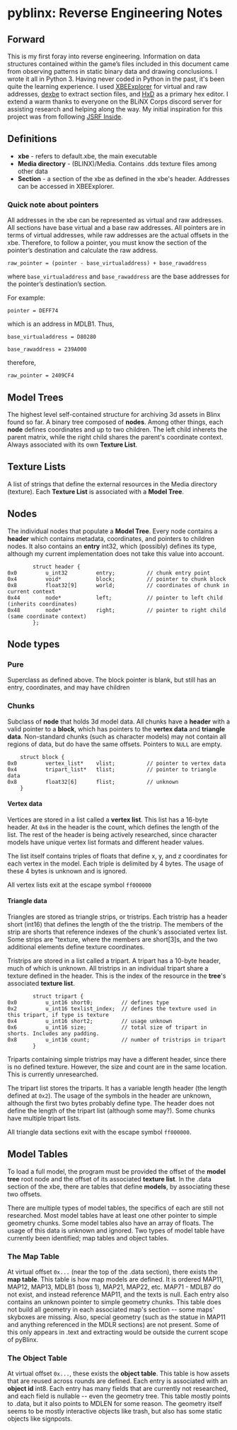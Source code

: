 # pyblinx: Reverse Engineering Notes

## Forward
This is my first foray into reverse engineering. Information on data structures contained within the game’s files included in this document came from observing patterns in static binary data and drawing conclusions. I wrote it all in Python 3. Having never coded in Python in the past, it's been quite the learning experience. I used [XBEExplorer](http://dxbx-emu.com/information/xbeexplorer/) for virtual and raw addresses, [dexbe](http://www.theisozone.com/downloads/xbox/tools/dexbe-eur/) to extract section files, and [HxD](https://mh-nexus.de/en/hxd/) as a primary hex editor. I extend a warm thanks to everyone on the BLiNX Corps discord server for assisting research and helping along the way. My initial inspiration for this project was from following [JSRF Inside](http://jsrf-inside.blogspot.com/).

## Definitions
* __xbe__ - refers to default.xbe, the main executable
* __Media directory__ - (BLINX)/Media. Contains .dds texture files among other data
* __Section__ - a section of the xbe as defined in the xbe's header. Addresses can be accessed in XBEExplorer.

### Quick note about pointers
All addresses in the xbe can be represented as virtual and raw addresses. All sections have base virtual and a base raw addresses. All pointers are in terms of virtual addresses, while raw addresses are the actual offsets in the xbe. Therefore, to follow a pointer, you must know the section of the pointer’s destination and calculate the raw address.

`raw_pointer = (pointer - base_virtualaddress) + base_rawaddress`

where `base_virtualaddress` and `base_rawaddress` are the base addresses for the pointer’s destination’s section. 

For example:

`pointer = DEFF74`

which is an address in MDLB1. Thus,

`base_virtualaddress = D80280`

`base_rawaddress = 239A000`

therefore,

`raw_pointer = 2409CF4`

## Model Trees
The highest level self-contained structure for archiving 3d assets in Blinx found so far. A binary tree composed of __nodes__. Among other things, each __node__ defines coordinates and up to two children. The left child inherets the parent matrix, while the right child shares the parent's coordinate context. Always associated with its own __Texture List__.

## Texture Lists
A list of strings that define the external resources in the Media directory (texture). Each __Texture List__ is associated with a __Model Tree__. 

## Nodes
The individual nodes that populate a __Model Tree__. Every node contains a __header__ which contains metadata, coordinates, and pointers to children nodes. It also contains an __entry__ int32, which (possibly) defines its type, although my current implementation does not take this value into account. 

```
        struct header {
0x0         u_int32         entry;          // chunk entry point
0x4         void*           block;          // pointer to chunk block
0x8         float32[9]      world;          // coordinates of chunk in current context
0x44        node*           left;           // pointer to left child (inherits coordinates)
0x48        node*           right;          // pointer to right child (same coordinate context)
        };
```

## Node types

### Pure
Superclass as defined above. The block pointer is blank, but still has an entry, coordinates, and may have children

### Chunks
Subclass of __node__ that holds 3d model data. All chunks have a __header__ with a valid pointer to a __block__, which has pointers to the __vertex data__ and __triangle data__. Non-standard chunks (such as character models) may not contain all regions of data, but do have the same offsets. Pointers to `NULL` are empty. 


```
	struct block {
0x0         vertex_list*    vlist;          // pointer to vertex data 
0x4         tripart_list*   tlist;          // pointer to triangle data
0x8         float32[6]      flist;          // unknown	
	}
```


#### Vertex data
Vertices are stored in a list called a __vertex list__. This list has a 16-byte header. At `0x6` in the header is the count, which defines the length of the list. The rest of the header is being actively researched, since character models have unique vertex list formats and different header values.

The list itself contains triples of floats that define x, y, and z coordinates for each vertex in the model. Each triple is delimited by 4 bytes. The usage of these 4 bytes is unknown and is ignored.

All vertex lists exit at the escape symbol `ff000000`

#### Triangle data

Triangles are stored as triangle strips, or tristrips. Each tristrip has a header short (int16) that defines the length of the the tristrip. The members of the strip are shorts that reference indexes of the chunk's associated vertex list. Some strips are "texture, where the members are short[3]s, and the two additional elements define texture coordinates.

Tristrips are stored in a list called a tripart. A tripart has a 10-byte header, much of which is unknown. All tristrips in an individual tripart share a texture defined in the header. This is the index of the resource in the __tree__'s associated __texture list__.

```
        struct tripart {
0x0         u_int16 short0;         // defines type
0x2         u_int16 texlist_index;  // defines the texture used in this tripart, if type is texture
0x4         u_int16 short2;         // usage unknown
0x6         u_int16 size;           // total size of tripart in shorts. Includes any padding.
0x8         u_int16 count;          // number of tristrips in tripart
        }
```
Triparts containing simple tristrips may have a different header, since there is no defined texture. However, the size and count are in the same location. This is currently unresearched.

The tripart list stores the triparts. It has a variable length header (the length defined at `0x2`). The usage of the symbols in the header are unknown, although the first two bytes probably define type. The header does not define the length of the tripart list (although some may?). Some chunks have multiple tripart lists.

All triangle data sections exit with the escape symbol `ff000000`.

## Model Tables
To load a full model, the program must be provided the offset of the __model tree__ root node and the offset of its associated __texture list__. In the .data section of the xbe, there are tables that define __models__, by associating these two offsets. 

There are multiple types of model tables, the specifics of each are still  not researched. Most model tables have at least one other pointer to simple geometry chunks. Some model tables also have an array of floats. The usage of this data is unknown and ignored. Two types of model table have currently been identified; map tables and object tables.

### The Map Table
At virtual offset `0x...` (near the top of the .data section), there exists the __map table__. This table is how map models are defined. It is ordered MAP11, MAP12, MAP13, MDLB1 (boss 1), MAP21, MAP22, etc. MAP71 - MDLB7 do not exist, and instead reference MAP11, and the texts is null. Each entry also contains an unknown pointer to simple geometry chunks. This table does not build all geometry in each associated map's section -- some maps' skyboxes are missing. Also, special geometry (such as the statue in MAP11 and anything referenced in the MDLR sections) are not present.  Some of this only appears in .text and extracting would be outside the current scope of pyBlinx.

### The Object Table
At virtual offset `0x...`, these exists the __object table__. This table is how assets that are reused across rounds are defined. Each entry is associated with an __object id__ int8. Each entry has many fields that are currently not researched, and each field is nullable -- even the geometry tree. This table mostly points to .data, but it also points to MDLEN for some reason. The geometry itself seems to be mostly interactive objects like trash, but also has some static objects like signposts. 

